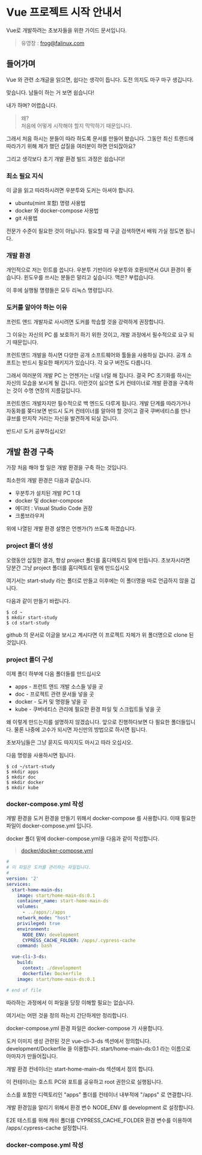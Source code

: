 # Vue 프로젝트 시작 안내서

Vue로 개발하려는 초보자들을 위한 가이드 문서입니다.  

> 유영창 : frog@falinux.com

## 들어가며

Vue 와 관련 소개글을 읽으면, 쉽다는 생각이 듭니다. 도전 의지도 마구 마구 생깁니다.  

맞습니다. 남들이 하는 거 보면 쉽습니다!  

내가 하며? 어렵습니다. 

> 왜?  
> 처음에 어떻게 시작해야 할지 막막하기 때문입니다.  

그래서 처음 하시는 분들이 따라 하도록 문서를 만들어 봤습니다. 그동안 최신 트랜드에 따라가기 위해 제가 했던 삽질을 여러분이 하면 안되잖아요?

그리고 생각보다 초기 개발 환경 빌드 과정은 쉽습니다!

### 최소 필요 지식

이 글을 읽고 따라하시려면 우분투와 도커는 아셔야 합니다. 

* ubuntu(mint 포함) 명령 사용법
* docker 와 docker-compose 사용법
* git 사용법

전문가 수준이 필요한 것이 아닙니다. 필요할 때 구글 검색하면서 배워 가실 정도면 됩니다.

### 개발 환경

개인적으로 저는 민트를 씁니다. 우분투 기반이라 우분투와 호환되면서 GUI 환경이 좋습니다. 윈도우를 쓰시는 분들은 말리고 싶습니다. 맥은? 부럽습니다. 

이 후에 실행될 명령들은 모두 리눅스 명령입니다. 

### 도커를 알아야 하는 이유 

프런트 앤드 개발자로 사시려면 도커를 학습할 것을 강력하게 권장합니다.  

그 이유는 자신의 PC 를 보호하기 하기 위한 것이고, 개발 과정에서 필수적으로 요구 되기 때문입니다. 

프런트앤드 개발을 하시면 다양한 공개 소프트웨어와 툴들을 사용하실 겁니다. 공개 소프트는 반드시 필요한 패키지가 있습니다. 각 요구 버전도 다릅니다.

그래서 여러분의 개발 PC 는 언젠가는 너덜 너덜 해 집니다. 결국 PC 초기화를 하시는 자신의 모습을 보시게 될 겁니다. 이런것이 싫으면 도커 컨테이너로 개발 환경을 구축하는 것이 수명 연장의 지름길입니다. 

프런트엔드 개발자지만 필수적으로 백 엔드도 다루게 됩니다. 개발 단계를 따라가거나 자동화를 쫒다보면 반드시 도커 컨테이너를 알아야 할 것이고 결국 쿠버네티스를 만나 큐브를 만지작 거리는 자신을 발견하게 되실 겁니다.

반드시! 도커 공부하십시오!

## 개발 환경 구축

가장 처음 해야 할 일은 개발 환경을 구축 하는 것입니다. 

최소한의 개발 환경은 다음과 같습니다. 

* 우분투가 설치된 개발 PC 1 대 
* docker 및 docker-compose
* 에디터 : Visual Studio Code 권장
* 크롬브라우저 

위에 나열된 개발 환경 설명은 언젠가(?) 쓰도록 하겠습니다. 

### project 폴더 생성 

오랬동안 삽질한 결과, 항상 project 폴더를 홈디렉토리 밑에 만듭니다. 
초보자시라면 당분간 그냥 project 폴더를 홈디렉토리 밑에 만드십시오

여기서는 start-study 라는 폴더로 만들고 이후에는 이 폴더명을 따로 언급하지 않을 겁니다. 

다음과 같이 만들기 바랍니다. 

~~~ shell
$ cd ~
$ mkdir start-study
$ cd start-study
~~~

github 의 문서로 이글을 보시고 계시다면 이 프로젝트 자체가 위 폴더명으로 clone 된 것입니다. 

### project 폴더 구성 

이제 폴더 하부에 다음 폴더들를 만드십시오

* apps - 프런트 앤드 개발 소스들 넣을 곳
* doc - 프로젝트 관련 문서들 넣을 곳
* docker - 도커 및 명령들 넣을 곳
* kube - 쿠버네티스 관리에 필요한 환경 파일 및 스크립트들 넣을 곳

왜 이렇게 만드는지를 설명하지 않겠습니다. 앞으로 진행하다보면 다 필요한 폴더들입니다. 
물론 나중에 고수가 되시면 자신만의 방법으로 하시면 됩니다. 

초보자님들은 그냥 묻지도 따지지도 마시고 따라 오십시오.

다음 명령을 사용하시면 됩니다. 

~~~ shell
$ cd ~/start-study
$ mkdir apps
$ mkdir doc
$ mkdir docker
$ mkdir kube
~~~

### docker-compose.yml 작성

개발 환경을 도커 환경을 만들기 위해서 docker-compose 를 사용합니다. 
이때 필요한 파일이 docker-compose.yml 입니다. 

docker 폴더 밑에 docker-compose.yml을 다음과 같이 작성합니다. 

> [docker/docker-compose.yml](https://github.com/kcert2018/start-vue-build-up-guide/blob/master/docker/docker-compose.yml)

~~~ yaml
#
# 이 파일은 도커를 관리하는 파일입니다. 
#
version: '2'
services:
  start-home-main-ds:
    image: start/home-main-ds:0.1
    container_name: start-home-main-ds
    volumes:
      - ../apps/:/apps
    network_mode: "host"
    privileged: true
    environment:
      NODE_ENV: development
      CYPRESS_CACHE_FOLDER: /apps/.cypress-cache
    command: bash

  vue-cli-3-ds:
    build:
      context: ./development
      dockerfile: Dockerfile
    image: start/home-main-ds:0.1

# end of file
~~~

따라하는 과정에서 이 파일을 당장 이해할 필요는 없습니다. 

여기서는 어떤 것을 정의 하는지 간단하게만 정리합니다. 

docker-compose.yml 환경 파일은 docker-compose 가 사용합니다. 

도커 이미지 생성 관련된 것은 vue-cli-3-ds 섹션에서 정의합니다.
development/Dockerfile 을 이용합니다.
start/home-main-ds:0.1 라는 이름으로 아마자가 만들어집니다. 

개발 환경 컨네이너는 start-home-main-ds 섹션에서 정의 합니다. 

이 컨테이너는 호스트 PC와 포트를 공유하고 root 권한으로 실행됩니다. 

소스를 포함한 디렉토리인 "apps" 폴더를 컨테이너 내부적에 "/apps" 로 연결합니다. 

개발 환경임을 알리기 위해서 환경 변수 NODE_ENV 를 development 로 설정합니다. 

E2E 테스트를 위해 캐쉬 폴더를 CYPRESS_CACHE_FOLDER 환경 변수를 이용하여 /apps/.cypress-cache 설정합니다. 

### docker-compose.yml 작성


